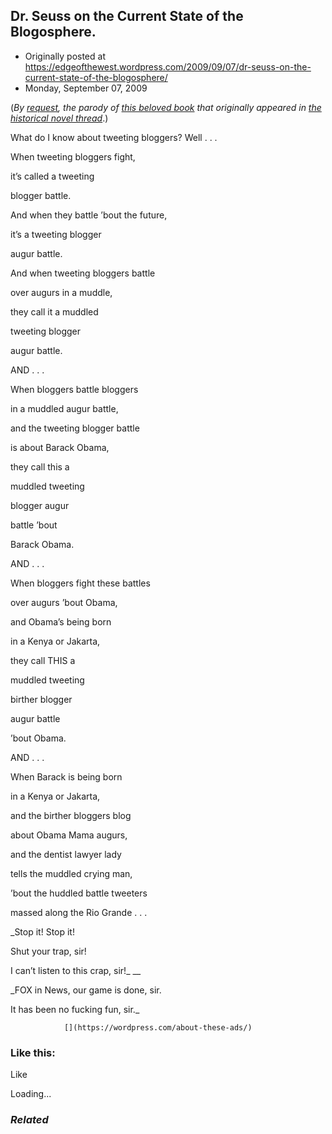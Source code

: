 ## Dr. Seuss on the Current State of the Blogosphere.

 * Originally posted at https://edgeofthewest.wordpress.com/2009/09/07/dr-seuss-on-the-current-state-of-the-blogosphere/
 * Monday, September 07, 2009

(_By [request](http://acephalous.typepad.com/acephalous/2009/09/dr-seuss-on-the-state-of-the-blogosphere.html), the parody of [this beloved book](http://ai.eecs.umich.edu/people/dreeves/Fox-In-Socks.txt) that originally appeared in [the historical novel thread](https://edgeofthewest.wordpress.com/2009/09/04/historical-novels-underrated-or-no-are-only-ever-incidentally-historical/#comment-52554)_.)

What do I know about tweeting bloggers? Well . . .


When tweeting bloggers fight,  

it’s called a tweeting  

blogger battle.

And when they battle ’bout the future,  

it’s a tweeting blogger  

augur battle.

And when tweeting bloggers battle  

over augurs in a muddle,  

they call it a muddled  

tweeting blogger  

augur battle.

AND . . .

When bloggers battle bloggers  

in a muddled augur battle,  

and the tweeting blogger battle  

is about Barack Obama,  

they call this a  

muddled tweeting  

blogger augur  

battle ’bout  

Barack Obama.

AND . . .

When bloggers fight these battles  

over augurs ’bout Obama,  

and Obama’s being born  

in a Kenya or Jakarta,  

they call THIS a  

muddled tweeting  

birther blogger  

augur battle  

’bout Obama.

AND . . .

When Barack is being born  

in a Kenya or Jakarta,  

and the birther bloggers blog  

about Obama Mama augurs,  

and the dentist lawyer lady  

tells the muddled crying man,  

’bout the huddled battle tweeters  

massed along the Rio Grande . . .

_Stop it!  Stop it!  

Shut your trap, sir!  

I can’t listen to this crap, sir!_
 __ 

_FOX in News, our game is done, sir.  

It has been no fucking fun, sir._

		

			

				[](https://wordpress.com/about-these-ads/)
				

					
				

			

		

### Like this:

Like

 
Loading...

[]()

### _Related_

